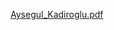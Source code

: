 [Aysegul_Kadiroglu.pdf](https://github.com/aysegullkadiroglu/motoko-sample/files/14395811/Aysegul_Kadiroglu.pdf)
